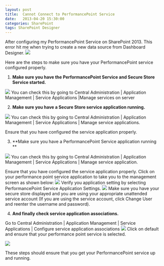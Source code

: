 ```yaml
---
layout: post
title:  Cannot Connect to PerformancePoint Service
date:   2013-04-20 15:30:00
categories: SharePoint
tags: SharePoint Designer
---
```


After configuring my PerformancePoint Service on SharePoint 2013. This error hit me when trying to create a new data source from Dashboard Designer.
![][1]

Here are the steps to make sure you have your PerformancePoint service configured properly.

1. **Make sure you have the PerformancePoint Service and Secure Store Service started.**

![][2]
You can check this by going to Central Administration | Application Management | Service Applications |Manage services on server

2. **Make sure you have a Secure Store service application running.**

![][3]
 You can check this by going to Central Administration | Application Management | Service Applications | Manage service applications.

Ensure that you have configured the service application properly.

3. **Make sure you have a PerformancePoint Service application running **

![][4]
You can check this by going to Central Administration | Application Management | Service Applications | Manage service application.

Ensure that you have configured the service application properly. Click on your performance point service application to take you to the management screen as shown below: ![][5]
Verify you application setting by selecting PerformancePoint Service Application Settings.
![][6]
Make sure you have your secure store displayed and you are using your appropriate unattended service account (If you are using the service account, click Change User and reenter the username and password).

4. **And finally check service application associations.**

Go to Central Administration | Application Management | Service Applications | Configure service application associations
![][7]
Click on default and ensure that your performance point service is selected.

![][8]


These steps should ensure that you get your PerformancePoint service up and running.

[1]: http://2.bp.blogspot.com/-6maOOSSoHNg/UXJGEFfBvcI/AAAAAAAABUU/bclX0nLNqIs/s400/pps-issue.png
[2]: http://3.bp.blogspot.com/-Hoi6yy2jmG0/UXJIc5MATFI/AAAAAAAABUc/yQJKVlYTSxQ/s400/2.png
[3]: http://1.bp.blogspot.com/-fq9hZYk6sds/UXJJQs2c5HI/AAAAAAAABUs/d3BGxS7nQtQ/s400/3a.png
[4]: http://2.bp.blogspot.com/-CoDKRrC9Gto/UXJQl88svVI/AAAAAAAABU8/4Hibl0GDYig/s320/3b.png
[5]: http://1.bp.blogspot.com/-pks2prYl6tw/UXJQ6T_YbnI/AAAAAAAABVE/e0uAZa6L3_s/s320/4.png
[6]: http://1.bp.blogspot.com/-MLZ8k9P4wvU/UXJRcuM5QpI/AAAAAAAABVM/wbOsP8Bqyeg/s320/5.png
[7]: http://4.bp.blogspot.com/-2Nb7jMeoKmw/UXJRt4ZAekI/AAAAAAAABVU/_bQ6ksFVEsQ/s320/6.png
[8]: http://1.bp.blogspot.com/-MnzP7DRShCw/UXJR3FC8S8I/AAAAAAAABVc/SGEoaw5ttZo/s320/7.png